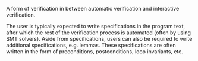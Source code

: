 A form of verification in between automatic verification and interactive verification. 

The user is typically expected to write specifications in the program text, after which the rest of the verification process is automated (often by using SMT solvers). Aside from specifications, users can also be required to write additional specifications, e.g. lemmas.
These specifications are often written in the form of preconditions, postconditions, loop invariants, etc.
